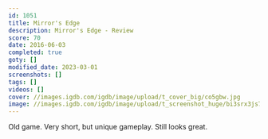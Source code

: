 ```yaml
---
id: 1051
title: Mirror's Edge
description: Mirror's Edge - Review
score: 70
date: 2016-06-03
completed: true
goty: []
modified_date: 2023-03-01
screenshots: []
tags: []
videos: []
cover: //images.igdb.com/igdb/image/upload/t_cover_big/co5gbw.jpg
image: //images.igdb.com/igdb/image/upload/t_screenshot_huge/bi3srx3js7stmhptq0vp.jpg
---
```

Old game. Very short, but unique gameplay. Still looks great.